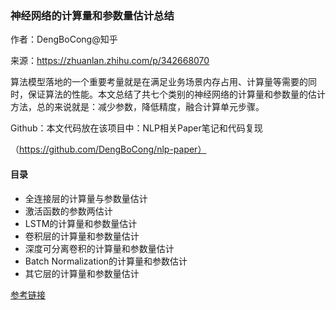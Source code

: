 ### 神经网络的计算量和参数量估计总结

作者：DengBoCong@知乎

来源：https://zhuanlan.zhihu.com/p/342668070

算法模型落地的一个重要考量就是在满足业务场景内存占用、计算量等需要的同时，保证算法的性能。本文总结了共七个类别的神经网络的计算量和参数量的估计方法，总的来说就是：减少参数，降低精度，融合计算单元步骤。 

Github：本文代码放在该项目中：NLP相关Paper笔记和代码复现

（https://github.com/DengBoCong/nlp-paper）

#### 目录

- 全连接层的计算量与参数量估计
- 激活函数的参数两估计
- LSTM的计算量和参数量估计
- 卷积层的计算量和参数量估计
- 深度可分离卷积的计算量和参数量估计
- Batch Normalization的计算量和参数估计
- 其它层的计算量和参数量估计































































































[参考链接](https://mp.weixin.qq.com/s/XfkVZXcStf1cWp1AumwjWQ)